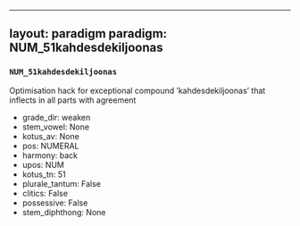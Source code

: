 
---
layout: paradigm
paradigm: NUM_51kahdesdekiljoonas
---
### ` NUM_51kahdesdekiljoonas `

Optimisation hack for exceptional compound ’kahdesdekiljoonas’ that inflects in all parts with agreement
* grade_dir: weaken
* stem_vowel: None
* kotus_av: None
* pos: NUMERAL
* harmony: back
* upos: NUM
* kotus_tn: 51
* plurale_tantum: False
* clitics: False
* possessive: False
* stem_diphthong: None
